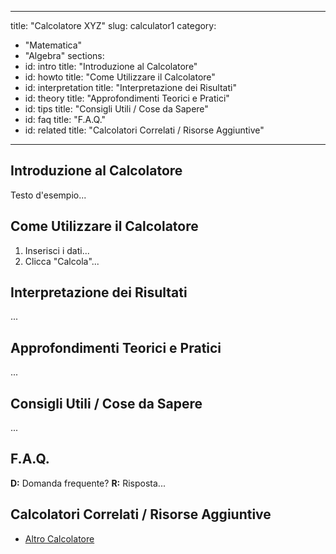 <!-- content/it/calculator1.md -->
---
title: "Calcolatore XYZ"
slug: calculator1
category:
  - "Matematica"
  - "Algebra"
sections:
  - id: intro
    title: "Introduzione al Calcolatore"
  - id: howto
    title: "Come Utilizzare il Calcolatore"
  - id: interpretation
    title: "Interpretazione dei Risultati"
  - id: theory
    title: "Approfondimenti Teorici e Pratici"
  - id: tips
    title: "Consigli Utili / Cose da Sapere"
  - id: faq
    title: "F.A.Q."
  - id: related
    title: "Calcolatori Correlati / Risorse Aggiuntive"
---

## Introduzione al Calcolatore
Testo d'esempio...

## Come Utilizzare il Calcolatore
1. Inserisci i dati...
2. Clicca "Calcola"...

## Interpretazione dei Risultati
...

## Approfondimenti Teorici e Pratici
...

## Consigli Utili / Cose da Sapere
...

## F.A.Q.
**D:** Domanda frequente?
**R:** Risposta...

## Calcolatori Correlati / Risorse Aggiuntive
- [Altro Calcolatore](/calculator/altro)
